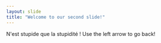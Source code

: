 ```yaml
---
layout: slide
title: "Welcome to our second slide!"
---
```

N'est stupide que la stupidité !
Use the left arrow to go back!
